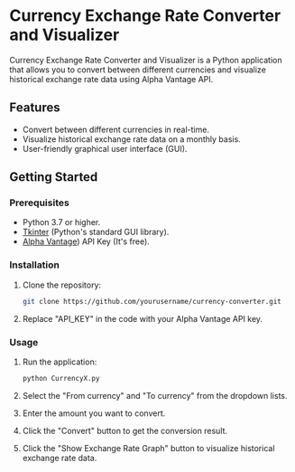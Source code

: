 # Currency Exchange Rate Converter and Visualizer

Currency Exchange Rate Converter and Visualizer is a Python application that allows you to convert between different currencies and visualize historical exchange rate data using Alpha Vantage API.


## Features

- Convert between different currencies in real-time.
- Visualize historical exchange rate data on a monthly basis.
- User-friendly graphical user interface (GUI).

## Getting Started

### Prerequisites

- Python 3.7 or higher.
- [Tkinter](https://docs.python.org/3/library/tkinter.html) (Python's standard GUI library).
- [Alpha Vantage](https://www.alphavantage.co/)) API Key (It's free).

### Installation

1. Clone the repository:

   ```bash
   git clone https://github.com/yourusername/currency-converter.git

2. Replace "API_KEY" in the code with your Alpha Vantage API key.

### Usage

1. Run the application:
   ```bash
   python CurrencyX.py

2. Select the "From currency" and "To currency" from the dropdown lists.

3. Enter the amount you want to convert.

4. Click the "Convert" button to get the conversion result.

5. Click the "Show Exchange Rate Graph" button to visualize historical exchange rate data.
